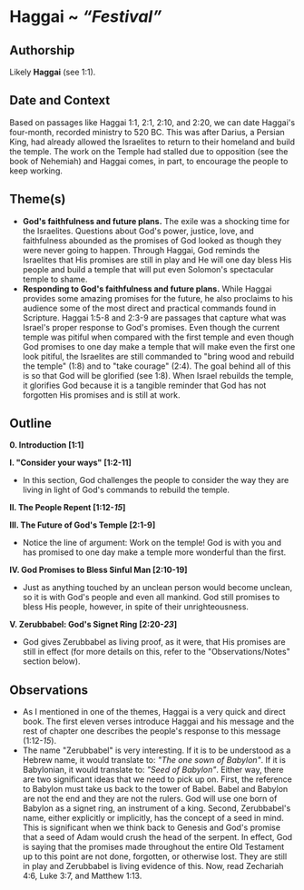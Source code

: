 # Haggai ~ *“Festival”*

## Authorship
Likely **Haggai** (see 1:1).

## Date and Context
Based on passages like Haggai 1:1, 2:1, 2:10, and 2:20, we can date Haggai's four-month, recorded ministry to 520 BC. This was after Darius, a Persian King, had already allowed the Israelites to return to their homeland and build the temple. The work on the Temple had stalled due to opposition (see the book of Nehemiah) and Haggai comes, in part, to encourage the people to keep working.

## Theme(s)
- **God's faithfulness and future plans.** The exile was a shocking time for the Israelites. Questions about God's power, justice, love, and faithfulness abounded as the promises of God looked as though they were never going to happen. Through Haggai, God reminds the Israelites that His promises are still in play and He will one day bless His people and build a temple that will put even Solomon's spectacular temple to shame.
- **Responding to God's faithfulness and future plans.** While Haggai provides some amazing promises for the future, he also proclaims to his audience some of the most direct and practical commands found in Scripture. Haggai 1:5-8 and 2:3-9 are passages that capture what was Israel's proper response to God's promises. Even though the current temple was pitiful when compared with the first temple and even though God promises to one day make a temple that will make even the first one look pitiful, the Israelites are still commanded to "bring wood and rebuild the temple" (1:8) and to "take courage" (2:4). The goal behind all of this is so that God will be glorified (see 1:8). When Israel rebuilds the temple, it glorifies God because it is a tangible reminder that God has not forgotten His promises and is still at work.

## Outline
**0. Introduction  [1:1]**

**I. "Consider your ways"  [1:2-11]**

  - In this section, God challenges the people to consider the way they are living in light of God's commands to rebuild the temple.

**II. The People Repent  [1:12-*15*]**

**III. The Future of God's Temple  [2:1-9]**

  - Notice the line of argument: Work on the temple! God is with you and has promised to one day make a temple more wonderful than the first.

**IV. God Promises to Bless Sinful Man  [2:10-19]**

  - Just as anything touched by an unclean person would become unclean, so it is with God's people and even all mankind. God still promises to bless His people, however, in spite of their unrighteousness.

**V. Zerubbabel: God's Signet Ring  [2:20-*23*]**

  - God gives Zerubbabel as living proof, as it were, that His promises are still in effect (for more details on this, refer to the "Observations/Notes" section below).

## Observations
- As I mentioned in one of the themes, Haggai is a very quick and direct book. The first eleven verses introduce Haggai and his message and the rest of chapter one describes the people's response to this message (1:12-*15*).
- The name "Zerubbabel" is very interesting. If it is to be understood as a Hebrew name, it would translate to: *"The one sown of Babylon"*. If it is Babylonian, it would translate to: *"Seed of Babylon"*. Either way, there are two significant ideas that we need to pick up on. First, the reference to Babylon must take us back to the tower of Babel. Babel and Babylon are not the end and they are not the rulers. God will use one born of Babylon as a signet ring, an instrument of a king. Second, Zerubbabel's name, either explicitly or implicitly, has the concept of a seed in mind. This is significant when we think back to Genesis and God's promise that a seed of Adam would crush the head of the serpent. In effect, God is saying that the promises made throughout the entire Old Testament up to this point are not done, forgotten, or otherwise lost. They are still in play and Zerubbabel is living evidence of this. Now, read Zechariah 4:6, Luke 3:7, and Matthew 1:13.
